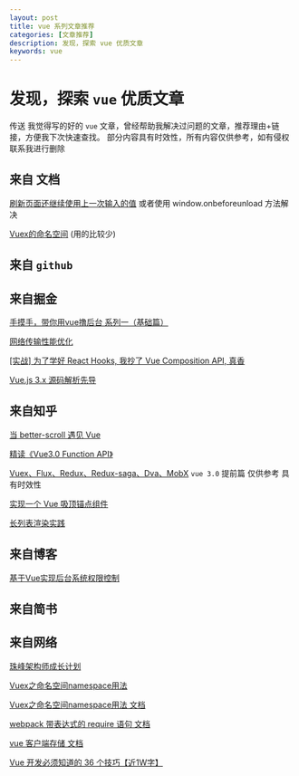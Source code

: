 ```yaml
---
layout: post
title: vue 系列文章推荐
categories: [文章推荐]
description: 发现，探索 vue 优质文章
keywords: vue 
---
```


# 发现，探索 `vue` 优质文章
传送 我觉得写的好的 `vue` 文章，曾经帮助我解决过问题的文章，推荐理由+链接，方便我下次快速查找。
部分内容具有时效性，所有内容仅供参考，如有侵权联系我进行删除

## 来自 文档
[刷新页面还继续使用上一次输入的值](https://cn.vuejs.org/v2/cookbook/client-side-storage.html)  或者使用 window.onbeforeunload 方法解决

[Vuex的命名空间](https://vuex.vuejs.org/zh/guide/modules.html) (用的比较少)

## 来自 `github`

## 来自掘金
[手摸手，带你用vue撸后台 系列一（基础篇）](https://juejin.im/post/59097cd7a22b9d0065fb61d2?utm_medium=fe&utm_source=weixinqun)

[网络传输性能优化](https://juejin.im/post/5b0b7d74518825158e173a0c#heading-2)

[[实战] 为了学好 React Hooks, 我抄了 Vue Composition API, 真香](https://juejin.im/post/5dc820a3e51d4509320d084d)

[Vue.js 3.x 源码解析先导](https://juejin.im/post/5dafe42451882576534d3858)
## 来自知乎

[当 better-scroll 遇见 Vue](https://zhuanlan.zhihu.com/p/27407024) 

[精读《Vue3.0 Function API》](https://zhuanlan.zhihu.com/p/71667382)

[Vuex、Flux、Redux、Redux-saga、Dva、MobX](https://zhuanlan.zhihu.com/p/53599723)
`vue 3.0` 提前篇 仅供参考 具有时效性 

[实现一个 Vue 吸顶锚点组件](https://zhuanlan.zhihu.com/p/59317112)

[长列表渲染实践](https://zhuanlan.zhihu.com/p/66779396)

## 来自博客
[基于Vue实现后台系统权限控制](https://refined-x.com/2017/08/29/%E5%9F%BA%E4%BA%8EVue%E5%AE%9E%E7%8E%B0%E5%90%8E%E5%8F%B0%E7%B3%BB%E7%BB%9F%E6%9D%83%E9%99%90%E6%8E%A7%E5%88%B6/)

## 来自简书

## 来自网络
[珠峰架构师成长计划](http://www.zhufengpeixun.cn/architecture/html/)

[Vuex之命名空间namespace用法](http://www.learnku.net/blog/articles/36)

[Vuex之命名空间namespace用法 文档](https://vuex.vuejs.org/zh/guide/modules.html)

[webpack 带表达式的 require 语句  文档](https://webpack.docschina.org/guides/dependency-management/)

[vue 客户端存储 文档](https://cn.vuejs.org/v2/cookbook/client-side-storage.html)

[Vue 开发必须知道的 36 个技巧【近1W字】](https://segmentfault.com/a/1190000020620972)
